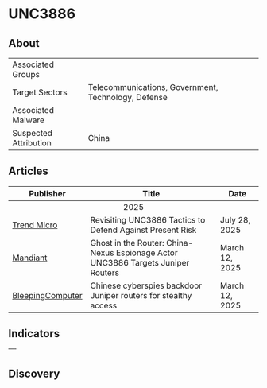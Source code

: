 <h1>UNC3886</h1>

<h2>About</h2>
<table>
  <tr>
    <td>Associated Groups</td>
    <td></td>
  </tr>
  <tr>
    <td>Target Sectors</td>
    <td>Telecommunications, Government, Technology, Defense</td>
  </tr>
  <tr>
    <td>Associated Malware</td>
    <td></td>
  </tr>
  <tr>
    <td>Suspected Attribution</td>
    <td>China</td>
  </tr>
</table>

<h2>Articles</h2>
<table>
  <thead>
    <tr>
      <th>Publisher</th>
      <th>Title</th>
      <th>Date</th>
    </tr>
  </thead>
  <tbody>
    <tr>
      <td colspan="100" align="center">2025</td>
    </tr>
    <tr>
      <td>
        <a href="https://www.trendmicro.com/en_us/research/25/g/revisiting-unc3886-tactics-to-defend-against-present-risk.html">Trend Micro</a>
      </td>
      <td>Revisiting UNC3886 Tactics to Defend Against Present Risk</td>
      <td>July 28, 2025</td>
    </tr>
    <tr>
      <td>
        <a href="https://cloud.google.com/blog/topics/threat-intelligence/china-nexus-espionage-targets-juniper-routers">Mandiant</a>
      </td>
      <td>Ghost in the Router: China-Nexus Espionage Actor UNC3886 Targets Juniper Routers</td>
      <td>March 12, 2025</td>
    </tr>
    <tr>
      <td>
        <a href="https://www.bleepingcomputer.com/news/security/chinese-cyberspies-backdoor-juniper-routers-for-stealthy-access/">BleepingComputer</a>
      </td>
      <td>Chinese cyberspies backdoor Juniper routers for stealthy access</td>
      <td>March 12, 2025</td>
    </tr>
  </tbody>
</table>

<h2>Indicators</h2>
<table>
  <thead>
    <tr>
      <th>
        <a href=""></a>
      </th>
    </tr>
  </thead>
</table>

<h2>Discovery</h2>
